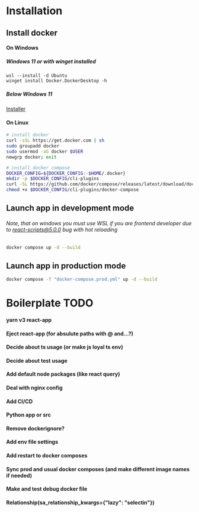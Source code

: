 # Installation
## Install docker
#### On Windows
##### Windows 11 or with winget installed
```pwsh
wsl --install -d Ubuntu
winget install Docker.DockerDesktop -h
```
##### Below Windows 11
[Installer](https://desktop.docker.com/win/main/amd64/Docker%20Desktop%20Installer.exe)
#### On Linux
```bash
# install docker
curl -sSL https://get.docker.com | sh
sudo groupadd docker
sudo usermod -aG docker $USER
newgrp docker; exit

# install docker compose
DOCKER_CONFIG=${DOCKER_CONFIG:-$HOME/.docker}
mkdir -p $DOCKER_CONFIG/cli-plugins
curl -SL https://github.com/docker/compose/releases/latest/download/docker-compose-linux-x86_64 -o $DOCKER_CONFIG/cli-plugins/docker-compose
chmod +x $DOCKER_CONFIG/cli-plugins/docker-compose
```
## Launch app in development mode
###### Note, that on windows you must use WSL if you are frontend developer due to react-scripts@5.0.0 bug with hot reloading
```bash
docker compose up -d --build
```
## Launch app in production mode
```bash
docker compose -f "docker-compose.prod.yml" up -d --build
```
# Boilerplate TODO
#### yarn v3 react-app
#### Eject react-app (for absulute paths with @ and...?)
#### Decide about ts usage (or make js loyal ts env)
#### Decide about test usage
#### Add default node packages (like react query)
#### Deal with nginx config
#### Add CI/CD
#### Python app or src
#### Remove dockerignore?
#### Add env file settings
#### Add restart to docker composes
#### Sync prod and usual docker composes (and make different image names if needed)
#### Make and test debug docker file
#### Relationship(sa_relationship_kwargs={"lazy": "selectin"})

